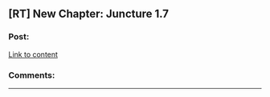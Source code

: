 ## [RT] New Chapter: Juncture 1.7

### Post:

[Link to content](http://junctureserial.blogspot.com/2015/09/juncture-17.html)

### Comments:

---

